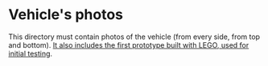 Vehicle's photos
====

This directory must contain  photos of the vehicle (from every side, from top and bottom).
[It also includes the first prototype built with LEGO, used for initial testing](v-photos/Robot_lego.jpeg).







